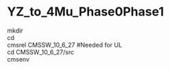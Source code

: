 # YZ_to_4Mu_Phase0Phase1


mkdir <workArea>  
cd <workArea>  
cmsrel CMSSW_10_6_27 #Needed for UL  
cd CMSSW_10_6_27/src  
cmsenv 
